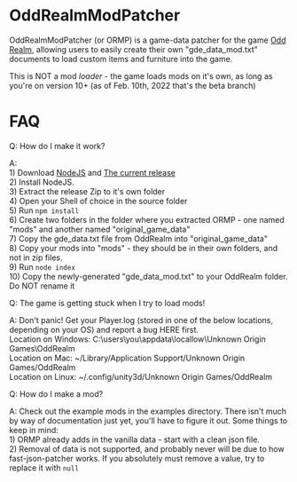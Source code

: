 # OddRealmModPatcher

OddRealmModPatcher (or ORMP) is a game-data patcher for the game [Odd Realm](https://oddrealmgame.com), allowing users to easily create their own "gde_data_mod.txt" documents to load custom items and furniture into the game.

This is NOT a mod _loader_ - the game loads mods on it's own, as long as you're on version 10+ (as of Feb. 10th, 2022 that's the beta branch)

# FAQ

Q: How do I make it work?

A:  
    1) Download [NodeJS](https://nodejs.org) and [The current release](https://github.com/kd8lvt/oddrealmmodpatcher/releases)  
    2) Install NodeJS.  
    3) Extract the release Zip to it's own folder  
    4) Open your Shell of choice in the source folder  
    5) Run `npm install`  
    6) Create two folders in the folder where you extracted ORMP - one named "mods" and another named "original_game_data"  
    7) Copy the gde_data.txt file from OddRealm into "original_game_data"  
    8) Copy your mods into "mods" - they should be in their own folders, and not in zip files.  
    9) Run `node index`  
    10) Copy the newly-generated "gde_data_mod.txt" to your OddRealm folder. Do NOT rename it  

Q: The game is getting stuck when I try to load mods!

A: Don't panic! Get your Player.log (stored in one of the below locations, depending on your OS) and report a bug HERE first.  
    Location on Windows: C:\users\you\appdata\locallow\Unknown Origin Games\OddRealm  
    Location on Mac: ~/Library/Application Support/Unknown Origin Games/OddRealm  
    Location on Linux: ~/.config/unity3d/Unknown Origin Games/OddRealm  

Q: How do I make a mod?

A: Check out the example mods in the examples directory. There isn't much by way of documentation just yet, you'll have to figure it out. Some things to keep in mind:  
    1) ORMP already adds in the vanilla data - start with a clean json file.  
    2) Removal of data is not supported, and probably never will be due to how fast-json-patcher works. If you absolutely must remove a value, try to replace it with `null`  
